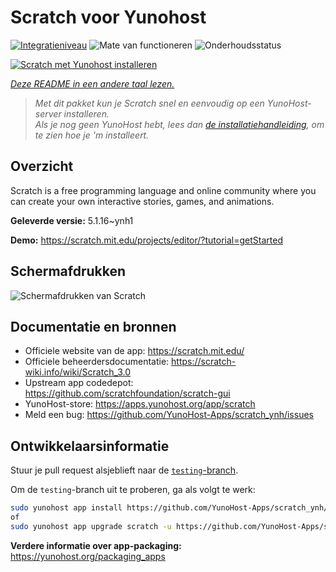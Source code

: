 <!--
NB: Deze README is automatisch gegenereerd door <https://github.com/YunoHost/apps/tree/master/tools/readme_generator>
Hij mag NIET handmatig aangepast worden.
-->

# Scratch voor Yunohost

[![Integratieniveau](https://apps.yunohost.org/badge/integration/scratch)](https://ci-apps.yunohost.org/ci/apps/scratch/)
![Mate van functioneren](https://apps.yunohost.org/badge/state/scratch)
![Onderhoudsstatus](https://apps.yunohost.org/badge/maintained/scratch)

[![Scratch met Yunohost installeren](https://install-app.yunohost.org/install-with-yunohost.svg)](https://install-app.yunohost.org/?app=scratch)

*[Deze README in een andere taal lezen.](./ALL_README.md)*

> *Met dit pakket kun je Scratch snel en eenvoudig op een YunoHost-server installeren.*  
> *Als je nog geen YunoHost hebt, lees dan [de installatiehandleiding](https://yunohost.org/install), om te zien hoe je 'm installeert.*

## Overzicht

Scratch is a free programming language and online community where you can create your own interactive stories, games, and animations.

**Geleverde versie:** 5.1.16~ynh1

**Demo:** <https://scratch.mit.edu/projects/editor/?tutorial=getStarted>

## Schermafdrukken

![Schermafdrukken van Scratch](./doc/screenshots/800px-Scratch_3.0_Éditeur.png)

## Documentatie en bronnen

- Officiele website van de app: <https://scratch.mit.edu/>
- Officiele beheerdersdocumentatie: <https://scratch-wiki.info/wiki/Scratch_3.0>
- Upstream app codedepot: <https://github.com/scratchfoundation/scratch-gui>
- YunoHost-store: <https://apps.yunohost.org/app/scratch>
- Meld een bug: <https://github.com/YunoHost-Apps/scratch_ynh/issues>

## Ontwikkelaarsinformatie

Stuur je pull request alsjeblieft naar de [`testing`-branch](https://github.com/YunoHost-Apps/scratch_ynh/tree/testing).

Om de `testing`-branch uit te proberen, ga als volgt te werk:

```bash
sudo yunohost app install https://github.com/YunoHost-Apps/scratch_ynh/tree/testing --debug
of
sudo yunohost app upgrade scratch -u https://github.com/YunoHost-Apps/scratch_ynh/tree/testing --debug
```

**Verdere informatie over app-packaging:** <https://yunohost.org/packaging_apps>
